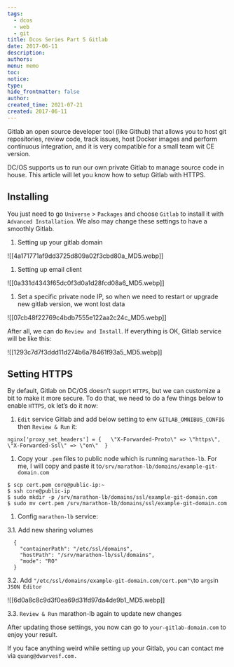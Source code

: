 ```yaml
---
tags:
  - dcos
  - web
  - git
title: Dcos Series Part 5 Gitlab
date: 2017-06-11
description: 
authors: 
menu: memo
toc: 
notice: 
type: 
hide_frontmatter: false
author: 
created_time: 2021-07-21
created: 2017-06-11
---
```


Gitlab an open source developer tool (like Github) that allows you to host git repositories, review code, track issues, host Docker images and perform continuous integration, and it is very compatible for a small team wit CE version.

DC/OS supports us to run our own private Gitlab to manage source code in house. This article will let you know how to setup Gitlab with HTTPS.

## Installing

You just need to go `Universe` > `Packages` and choose `Gitlab` to install it with `Advanced Installation`. We also may change these settings to have a smoothly Gitlab.

1. Setting up your gitlab domain

![[4a171771af9dd3725d809a02f3cbd80a_MD5.webp]]



1. Setting up email client

![[0a331d4343f65dc0f3d0a1d28fcd08a6_MD5.webp]]



1. Set a specific private node IP, so when we need to restart or upgrade new gitlab version, we wont lost data

![[07cb48f22769c4bdb7555e122aa2c24c_MD5.webp]]


After all, we can do `Review and Install`. If everything is OK, Gitlab service will be like this:

![[1293c7d7f3ddd11d274b6a78461f93a5_MD5.webp]]


## Setting HTTPS

By default, Gitlab on DC/OS doesn’t supprt `HTTPS`, but we can customize a bit to make it more secure. To do that, we need to do a few things below to enable `HTTPS`, ok let’s do it now:

1. `Edit` service Gitlab and add below setting to env `GITLAB_OMNIBUS_CONFIG` then `Review & Run` it:

```plain_text
nginx['proxy_set_headers'] = {   \"X-Forwarded-Proto\" => \"https\",   \"X-Forwarded-Ssl\" => \"on\"  }
```



1. Copy your `.pem` files to public node which is running `marathon-lb`. For me, I will copy and paste it to`/srv/marathon-lb/domains/example-git-domain.com`

```plain_text
$ scp cert.pem core@public-ip:~
$ ssh core@public-ip
$ sudo mkdir -p /srv/marathon-lb/domains/ssl/example-git-domain.com
$ sudo mv cert.pem /srv/marathon-lb/domains/ssl/example-git-domain.com
```



1. Config `marathon-lb` service:

3.1. Add new sharing volumes


```plain_text
  {
    "containerPath": "/etc/ssl/domains",
    "hostPath": "/srv/marathon-lb/ssl/domains",
    "mode": "RO"
  }
```


3.2. Add `"/etc/ssl/domains/example-git-domain.com/cert.pem"\`to `args`in `JSON Editor`

![[6d0a8c8c9d3f0ea69d31fd97da4de9b1_MD5.webp]]


3.3. `Review & Run` marathon-lb again to update new changes


After updating those settings, you now can go to `your-gitlab-domain.com` to enjoy your result.


If you face anything weird while setting up your Gitlab, you can contact me via `quang@dwarvesf.com.`
